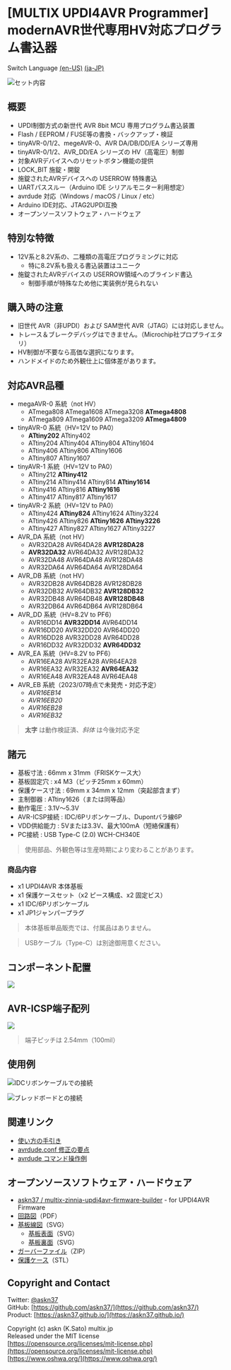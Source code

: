 # [MULTIX UPDI4AVR Programmer] modernAVR世代専用HV対応プログラム書込器

Switch Language [(en-US)](README_en.html) [(ja-JP)](index.html)

![セット内容](https://askn37.github.io/product/UPDI4AVR/images/IMG_3530.png)

## 概要

- UPDI制御方式の新世代 AVR 8bit MCU 専用プログラム書込装置
- Flash / EEPROM / FUSE等の書換・バックアップ・検証
- tinyAVR-0/1/2、megeAVR-0、AVR DA/DB/DD/EA シリーズ専用
- tinyAVR-0/1/2、AVR_DD/EA シリーズの HV（高電圧）制御
- 対象AVRデバイスへのリセットボタン機能の提供
- LOCK_BIT 施錠・開錠
- 施錠されたAVRデバイスへの USERROW 特殊書込
- UARTパススルー（Arduino IDE シリアルモニター利用想定）
- avrdude 対応（Windows / macOS / Linux / etc）
- Arduino IDE対応、JTAG2UPDI互換
- オープンソースソフトウェア・ハードウェア

## 特別な特徴

- 12V系と8.2V系の、二種類の高電圧プログラミングに対応
  - 特に8.2V系も扱える書込装置はユニーク
- 施錠されたAVRデバイスの USERROW領域へのブラインド書込
  - 制御手順が特殊なため他に実装例が見られない

## 購入時の注意

- 旧世代 AVR（非UPDI）および SAM世代 AVR（JTAG）には対応しません。
- トレース＆ブレークデバッグはできません。（Microchip社プロプライエタリ）
- HV制御が不要なら高価な選択になります。
- ハンドメイドのため外観仕上に個体差があります。

## 対応AVR品種

- megaAVR-0 系統（not HV）
  - ATmega808 ATmega1608 ATmega3208 __ATmega4808__
  - ATmega809 ATmega1609 ATmega3209 __ATmega4809__
- tinyAVR-0 系統（HV=12V to PA0）
  - __ATtiny202__ ATtiny402 
  - ATtiny204 ATtiny404 ATtiny804 ATtiny1604 
  - ATtiny406 ATtiny806 ATtiny1606 
  - ATtiny807 ATtiny1607
- tinyAVR-1 系統（HV=12V to PA0）
  - ATtiny212 __ATtiny412__
  - ATtiny214 ATtiny414 ATtiny814 __ATtiny1614__
  - ATtiny416 ATtiny816 __ATtiny1616__
  - ATtiny417 ATtiny817 ATtiny1617
- tinyAVR-2 系統（HV=12V to PA0）
  - ATtiny424 __ATtiny824__ ATtiny1624 ATtiny3224
  - ATtiny426 ATtiny826 __ATtiny1626__ __ATtiny3226__
  - ATtiny427 ATtiny827 ATtiny1627 ATtiny3227
- AVR_DA 系統（not HV）
  - AVR32DA28 AVR64DA28 __AVR128DA28__
  - __AVR32DA32__ AVR64DA32 AVR128DA32
  - AVR32DA48 AVR64DA48 AVR128DA48
  - AVR32DA64 AVR64DA64 AVR128DA64
- AVR_DB 系統（not HV）
  - AVR32DB28 AVR64DB28 AVR128DB28
  - AVR32DB32 AVR64DB32 __AVR128DB32__
  - AVR32DB48 AVR64DB48 __AVR128DB48__
  - AVR32DB64 AVR64DB64 AVR128DB64
- AVR_DD 系統（HV=8.2V to PF6）
  - AVR16DD14 __AVR32DD14__ AVR64DD14
  - AVR16DD20 AVR32DD20 AVR64DD20
  - AVR16DD28 AVR32DD28 AVR64DD28
  - AVR16DD32 AVR32DD32 __AVR64DD32__
- AVR_EA 系統（HV=8.2V to PF6）
  - AVR16EA28 AVR32EA28 AVR64EA28
  - AVR16EA32 AVR32EA32 __AVR64EA32__
  - AVR16EA48 AVR32EA48 AVR64EA48
- AVR_EB 系統（2023/07時点で未発売・対応予定）
  - *AVR16EB14*
  - *AVR16EB20*
  - *AVR16EB28*
  - *AVR16EB32*

> __太字__ は動作検証済、*斜体* は今後対応予定

## 諸元

- 基板寸法 : 66mm x 31mm（FRISKケース大）
- 基板固定穴 : x4 M3（ピッチ25mm x 60mm）
- 保護ケース寸法 : 69mm x 34mm x 12mm（突起部含まず）
- 主制御器 : ATtiny1626（または同等品）
- 動作電圧 : 3.1V〜5.3V
- AVR-ICSP接続 : IDC/6Pリボンケーブル、Dupontバラ線6P
- VDD供給能力 : 5Vまたは3.3V、最大100mA（短絡保護有）
- PC接続 : USB Type-C (2.0) WCH-CH340E

> 使用部品、外観色等は生産時期により変わることがあります。

### 商品内容

- x1 UPDI4AVR 本体基板
- x1 保護ケースセット（x2 ピース構成、x2 固定ビス）
- x1 IDC/6Pリボンケーブル
- x1 JP1ジャンパープラグ

> 本体基板単品販売では、付属品はありません。

> USBケーブル（Type-C）は別途御用意ください。

## コンポーネント配置

![](https://askn37.github.io/product/UPDI4AVR/images/Image-2.drawio.svg)

## AVR-ICSP端子配列

![](https://askn37.github.io/product/UPDI4AVR/images/Image-1.drawio.svg)

> 端子ピッチは 2.54mm（100mil）

## 使用例

![IDCリボンケーブルでの接続](https://askn37.github.io/product/UPDI4AVR/images/IMG_3529.png)

![ブレッドボードとの接続](https://askn37.github.io/product/UPDI4AVR/images/IMG_3527.png)

## 関連リンク

- [使い方の手引き](https://askn37.github.io/product/UPDI4AVR/1_Usage.html)
- [avrdude.conf 修正の要点](https://askn37.github.io/product/UPDI4AVR/2_Configuration.html)
- [avrdude コマンド操作例](https://askn37.github.io/product/UPDI4AVR/3_Oparation.html)

## オープンソースソフトウェア・ハードウェア

- [askn37 / multix-zinnia-updi4avr-firmware-builder](https://github.com/askn37/multix-zinnia-updi4avr-firmware-builder) - for UPDI4AVR Firmware
- [回路図](https://askn37.github.io/product/UPDI4AVR/2306_UPDI4AVR/2306_Zinnia-UPDI4AVR-MZU2406B2.pdf)（PDF）
- [基板線図](https://askn37.github.io/product/UPDI4AVR/2306_UPDI4AVR/2306_Zinnia-UPDI4AVR-MZU2306B7_layers.svg)（SVG）
  - [基板表面](https://askn37.github.io/product/UPDI4AVR/2306_UPDI4AVR/2306_Zinnia-UPDI4AVR-MZU2306B7_top.svg)（SVG）
  - [基板裏面](https://askn37.github.io/product/UPDI4AVR/2306_UPDI4AVR/2306_Zinnia-UPDI4AVR-MZU2306B7_bottom.svg)（SVG）
- [ガーバーファイル](https://github.com/askn37/askn37.github.io/tree/main/product/UPDI4AVR/2306_UPDI4AVR/PCBA/)（ZIP）
- [保護ケース](https://github.com/askn37/askn37.github.io/tree/main/product/UPDI4AVR/2306_UPDI4AVR/3DP/)（STL）

## Copyright and Contact

Twitter: [@askn37](https://twitter.com/askn37) \
GitHub: [https://github.com/askn37/](https://github.com/askn37/) \
Product: [https://askn37.github.io/](https://askn37.github.io/)

Copyright (c) askn (K.Sato) multix.jp \
Released under the MIT license \
[https://opensource.org/licenses/mit-license.php](https://opensource.org/licenses/mit-license.php) \
[https://www.oshwa.org/](https://www.oshwa.org/)
